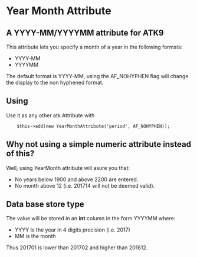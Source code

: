 # Year Month Attribute

## A YYYY-MM/YYYYMM attribute for ATK9

This attribute lets you specify a month of a year in the following formats:

* YYYY-MM 
* YYYYMM

The default format is YYYY-MM, using the  AF_NOHYPHEN flag will change the display
to the non hyphened format.

## Using

Use it as any other atk Attribute with

```
	$this->add(new YearMonthAttribute('period', AF_NOHYPHEN));
```
## Why not using a simple numeric attribute instead of this?

Well, using YearMonth attribute will asure you that:

* No years below 1900 and above 2200 are entered.
* No month above 12 (i.e. 201714 will not be deemed valid).

## Data base store type

The value will be stored in an **int** column in the form YYYYMM where:

* YYYY Is the year in 4 digits precision (i.e. 2017)
* MM is the month

Thus 201701 is lower than 201702 and higher than 201612.
